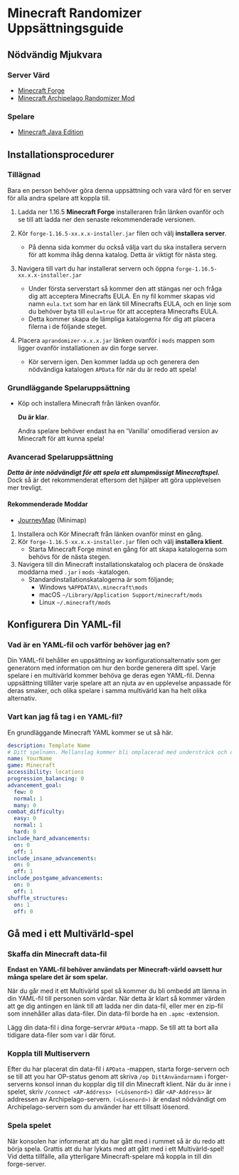 # Minecraft Randomizer Uppsättningsguide

## Nödvändig Mjukvara

### Server Värd

- [Minecraft Forge](https://files.minecraftforge.net/net/minecraftforge/forge/index_1.16.5.html)
- [Minecraft Archipelago Randomizer Mod](https://github.com/KonoTyran/Minecraft_AP_Randomizer/releases)

### Spelare

- [Minecraft Java Edition](https://www.minecraft.net/en-us/store/minecraft-java-edition)

## Installationsprocedurer

### Tillägnad

Bara en person behöver göra denna uppsättning och vara värd för en server för alla andra spelare att koppla till.

1. Ladda ner 1.16.5 **Minecraft Forge** installeraren från länken ovanför och se till att ladda ner den senaste
   rekommenderade versionen.

2. Kör `forge-1.16.5-xx.x.x-installer.jar` filen och välj **installera server**.
    - På denna sida kommer du också välja vart du ska installera servern för att komma ihåg denna katalog. Detta är
      viktigt för nästa steg.

3. Navigera till vart du har installerat servern och öppna `forge-1.16.5-xx.x.x-installer.jar`
    - Under första serverstart så kommer den att stängas ner och fråga dig att acceptera Minecrafts EULA. En ny fil
      kommer skapas vid namn `eula.txt` som har en länk till Minecrafts EULA, och en linje som du behöver byta
      till `eula=true` för att acceptera Minecrafts EULA.
    - Detta kommer skapa de lämpliga katalogerna för dig att placera filerna i de följande steget.

4. Placera `aprandomizer-x.x.x.jar` länken ovanför i `mods` mappen som ligger ovanför installationen av din forge
   server.
    - Kör servern igen. Den kommer ladda up och generera den nödvändiga katalogen `APData` för när du är redo att spela!

### Grundläggande Spelaruppsättning

- Köp och installera Minecraft från länken ovanför.

  **Du är klar**.

  Andra spelare behöver endast ha en 'Vanilla' omodifierad version av Minecraft för att kunna spela!

### Avancerad Spelaruppsättning

***Detta är inte nödvändigt för att spela ett slumpmässigt Minecraftspel.***
Dock så är det rekommenderat eftersom det hjälper att göra upplevelsen mer trevligt.

#### Rekommenderade Moddar

- [JourneyMap](https://www.curseforge.com/minecraft/mc-mods/journeymap) (Minimap)


1. Installera och Kör Minecraft från länken ovanför minst en gång.
2. Kör `forge-1.16.5-xx.x.x-installer.jar` filen och välj **installera klient**.
    - Starta Minecraft Forge minst en gång för att skapa katalogerna som behövs för de nästa stegen.
3. Navigera till din Minecraft installationskatalog och placera de önskade moddarna med `.jar`  i `mods` -katalogen.
    - Standardinstallationskatalogerna är som följande;
        - Windows `%APPDATA%\.minecraft\mods`
        - macOS `~/Library/Application Support/minecraft/mods`
        - Linux `~/.minecraft/mods`

## Konfigurera Din YAML-fil

### Vad är en YAML-fil och varför behöver jag en?

Din YAML-fil behåller en uppsättning av konfigurationsalternativ som ger generatorn med information om hur den borde
generera ditt spel. Varje spelare i en multivärld kommer behöva ge deras egen YAML-fil. Denna uppsättning tillåter varje
spelare att an njuta av en upplevelse anpassade för deras smaker, och olika spelare i samma multivärld kan ha helt olika
alternativ.

### Vart kan jag få tag i en YAML-fil?

En grundläggande Minecraft YAML kommer se ut så här.

```yaml
description: Template Name
# Ditt spelnamn. Mellanslag kommer bli omplacerad med understräck och det är en 16-karaktärsgräns.
name: YourName
game: Minecraft
accessibility: locations
progression_balancing: 0
advancement_goal:
  few: 0
  normal: 1
  many: 0
combat_difficulty:
  easy: 0
  normal: 1
  hard: 0
include_hard_advancements:
  on: 0
  off: 1
include_insane_advancements:
  on: 0
  off: 1
include_postgame_advancements:
  on: 0
  off: 1
shuffle_structures:
  on: 1
  off: 0
```


## Gå med i ett Multivärld-spel

### Skaffa din Minecraft data-fil

**Endast en YAML-fil behöver användats per Minecraft-värld oavsett hur många spelare det är som spelar.**

När du går med it ett Multivärld spel så kommer du bli ombedd att lämna in din YAML-fil till personen som värdar. När
detta är klart så kommer värden att ge dig antingen en länk till att ladda ner din data-fil, eller mer en zip-fil som
innehåller allas data-filer. Din data-fil borde ha en `.apmc` -extension.

Lägg din data-fil i dina forge-servrar `APData` -mapp. Se till att ta bort alla tidigare data-filer som var i där förut.

### Koppla till Multiservern

Efter du har placerat din data-fil i `APData` -mappen, starta forge-servern och se till att you har OP-status genom att
skriva `/op DittAnvändarnamn` i forger-serverns konsol innan du kopplar dig till din Minecraft klient. När du är inne i
spelet, skriv `/connect <AP-Address> (<Lösenord>)` där `<AP-Address>` är addressen av
Archipelago-servern. `(<Lösenord>)` är endast nödvändigt om Archipelago-servern som du använder har ett tillsatt
lösenord.

### Spela spelet

När konsolen har informerat att du har gått med i rummet så är du redo att börja spela. Grattis att du har lykats med
att gått med i ett Multivärld-spel! Vid detta tillfälle, alla ytterligare Minecraft-spelare må koppla in till din
forge-server.

